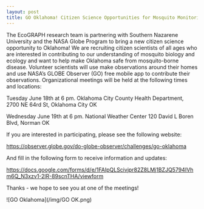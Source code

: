 ```yaml
---
layout: post
title: GO Oklahoma! Citizen Science Opportunities for Mosquito Monitoring
---
```


The EcoGRAPH research team is partnering with Southern Nazarene University and the NASA Globe Program to bring a new citizen science opportunity to Oklahoma! We are recruiting citizen scientists of all ages who are interested in contributing to our understanding of mosquito biology and ecology and want to help make Oklahoma safe from mosquito-borne disease. Volunteer scientists will use make observations around their homes and use NASA’s GLOBE Observer (GO) free mobile app to contribute their observations. Organizational meetings will be held at the following times and locations:

Tuesday June 18th at 6 pm. Oklahoma City County Health Department, 2700 NE 64rd St, Oklahoma City OK

Wednesday June 19th at 6 pm. National Weather Center 120 David L Boren Blvd, Norman OK

If you are interested in participating, please see the following website:

https://observer.globe.gov/do-globe-observer/challenges/go-oklahoma

And fill in the following form to receive information and updates:

https://docs.google.com/forms/d/e/1FAIpQLScivjpr82Z8LMj1BZJQ5794IVhm6Q_N3xzv1-2lR-89scnTHA/viewform

Thanks - we hope to see you at one of the meetings!

![GO Oklahoma](/img/GO OK.png)
